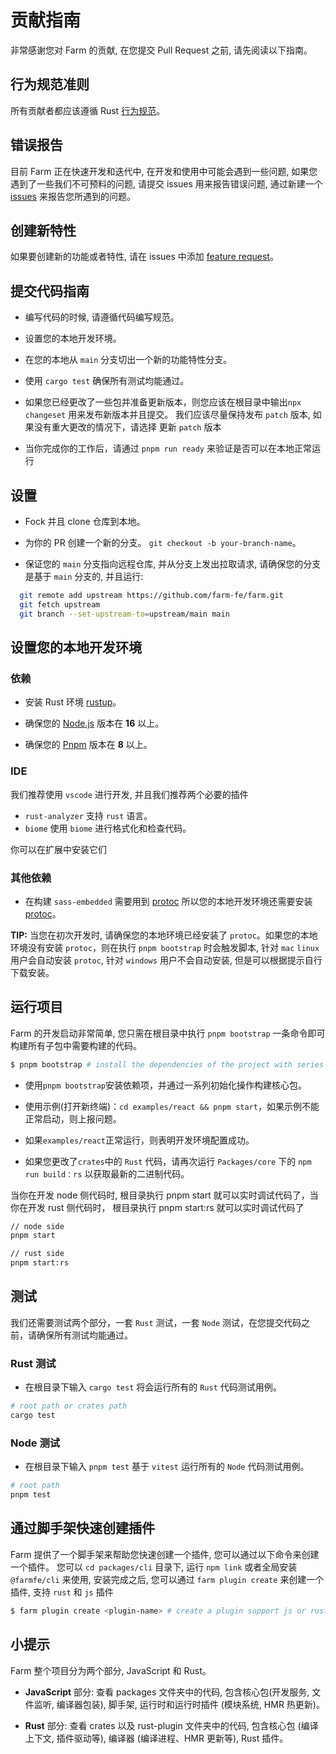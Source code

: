 # 贡献指南

非常感谢您对 Farm 的贡献, 在您提交 Pull Request 之前, 请先阅读以下指南。

## 行为规范准则

所有贡献者都应该遵循 Rust [行为规范](https://www.rust-lang.org/policies/code-of-conduct)。

## 错误报告

目前 Farm 正在快速开发和迭代中, 在开发和使用中可能会遇到一些问题, 如果您遇到了一些我们不可预料的问题, 请提交 issues 用来报告错误问题, 通过新建一个 [issues](https://github.com/farm-fe/farm/issues/new/choose) 来报告您所遇到的问题。

## 创建新特性

如果要创建新的功能或者特性, 请在 issues 中添加 [feature request](https://github.com/farm-fe/farm/issues/new/choose)。

## 提交代码指南

- 编写代码的时候, 请遵循代码编写规范。
  
- 设置您的本地开发环境。
  
- 在您的本地从 `main` 分支切出一个新的功能特性分支。
  
- 使用 `cargo test` 确保所有测试均能通过。

- 如果您已经更改了一些包并准备更新版本，则您应该在根目录中输出`npx changeset` 用来发布新版本并且提交。 我们应该尽量保持发布 `patch` 版本, 如果没有重大更改的情况下，请选择 更新 `patch` 版本

- 当你完成你的工作后，请通过 `pnpm run ready` 来验证是否可以在本地正常运行

## 设置

- Fock 并且 clone 仓库到本地。

- 为你的 PR 创建一个新的分支。 `git checkout -b your-branch-name`。

- 保证您的 `main` 分支指向远程仓库, 并从分支上发出拉取请求, 请确保您的分支是基于 `main` 分支的, 并且运行:

```bash
  git remote add upstream https://github.com/farm-fe/farm.git
  git fetch upstream
  git branch --set-upstream-to=upstream/main main
```


## 设置您的本地开发环境
### 依赖

- 安装 Rust 环境 [rustup](https://www.rust-lang.org/tools/install)。

- 确保您的 [Node.js](https://nodejs.org) 版本在 **16** 以上。

- 确保您的 [Pnpm](https://pnpm.io) 版本在 **8** 以上。

### IDE

我们推荐使用 `vscode` 进行开发, 并且我们推荐两个必要的插件

- `rust-analyzer` 支持 `rust` 语言。
- `biome` 使用 `biome` 进行格式化和检查代码。

你可以在扩展中安装它们

### 其他依赖

- 在构建 `sass-embedded` 需要用到 [protoc](https://grpc.io/docs/protoc-installation/) 所以您的本地开发环境还需要安装 [protoc](https://grpc.io/docs/protoc-installation/)。

**TIP:** 当您在初次开发时, 请确保您的本地环境已经安装了 `protoc`。如果您的本地环境没有安装 `protoc`，则在执行 `pnpm bootstrap` 时会触发脚本, 针对 `mac` `linux` 用户会自动安装 `protoc`, 针对 `windows` 用户不会自动安装, 但是可以根据提示自行下载安装。

## 运行项目

Farm 的开发启动非常简单, 您只需在根目录中执行 `pnpm bootstrap` 一条命令即可构建所有子包中需要构建的代码。

```bash
$ pnpm bootstrap # install the dependencies of the project with series of initialization operations.
```

- 使用`pnpm bootstrap`安装依赖项，并通过一系列初始化操作构建核心包。

- 使用示例(打开新终端)：`cd examples/react && pnpm start`，如果示例不能正常启动，则上报问题。

- 如果`examples/react`正常运行，则表明开发环境配置成功。

- 如果您更改了`crates`中的 `Rust` 代码，请再次运行 `Packages/core` 下的 `npm run build：rs` 以获取最新的二进制代码。

当你在开发 node 侧代码时, 根目录执行 pnpm start 就可以实时调试代码了，当你在开发 rust 侧代码时， 根目录执行 pnpm start:rs 就可以实时调试代码了

```bash
// node side
pnpm start

// rust side
pnpm start:rs
```

## 测试

我们还需要测试两个部分，一套 `Rust` 测试，一套 `Node` 测试，在您提交代码之前，请确保所有测试均能通过。

### Rust 测试

- 在根目录下输入 `cargo test` 将会运行所有的 `Rust` 代码测试用例。

```sh
# root path or crates path
cargo test
```

### Node 测试

- 在根目录下输入 `pnpm test` 基于 `vitest` 运行所有的 `Node` 代码测试用例。

```sh
# root path
pnpm test
```

## 通过脚手架快速创建插件

Farm 提供了一个脚手架来帮助您快速创建一个插件, 您可以通过以下命令来创建一个插件。
您可以 `cd packages/cli` 目录下, 运行 `npm link` 或者全局安装 `@farmfe/cli` 来使用,
安装完成之后, 您可以通过 `farm plugin create` 来创建一个插件, 支持 `rust` 和 `js` 插件

```bash
$ farm plugin create <plugin-name> # create a plugin support js or rust
```

## 小提示

Farm 整个项目分为两个部分, JavaScript 和 Rust。

- **JavaScript** 部分: 查看 packages 文件夹中的代码, 包含核心包(开发服务, 文件监听, 编译器包装), 脚手架, 运行时和运行时插件 (模块系统, HMR 热更新)。
  
- **Rust** 部分: 查看 crates 以及 rust-plugin 文件夹中的代码, 包含核心包 (编译上下文, 插件驱动等), 编译器 (编译进程、HMR 更新等), Rust 插件。
